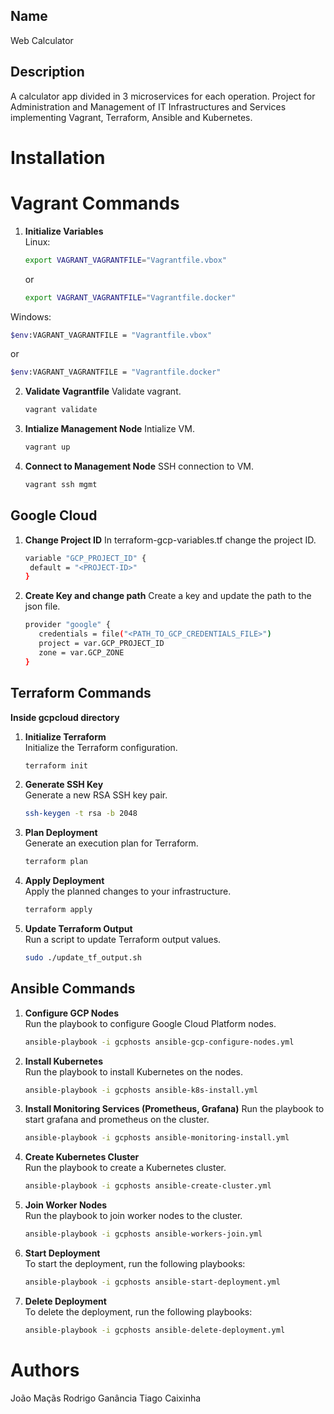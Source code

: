 ## Name
Web Calculator

## Description
A calculator app divided in 3 microservices for each operation. 
Project for Administration and Management of IT Infrastructures and Services implementing
Vagrant, Terraform, Ansible and Kubernetes.

# Installation

# Vagrant Commands

1. **Initialize Variables**  
Linux:
   ```bash
   export VAGRANT_VAGRANTFILE="Vagrantfile.vbox"
   ```
   or
   ```bash
   export VAGRANT_VAGRANTFILE="Vagrantfile.docker"
   ```
Windows:
   ```bash
   $env:VAGRANT_VAGRANTFILE = "Vagrantfile.vbox"
   ```
   or
   ```bash
   $env:VAGRANT_VAGRANTFILE = "Vagrantfile.docker"
   ```

2. **Validate Vagrantfile** 
   Validate vagrant.
   ```bash
   vagrant validate
   ```

3. **Intialize Management Node** 
   Intialize VM.
   ```bash
   vagrant up
   ```

4. **Connect to Management Node** 
   SSH connection to VM.
   ```bash
   vagrant ssh mgmt
   ```

## Google Cloud

1. **Change Project ID** 
   In terraform-gcp-variables.tf change  the project ID.
   ```bash
   variable "GCP_PROJECT_ID" {
    default = "<PROJECT-ID>"
   }
   ```

1. **Create Key and change path** 
   Create a key and update the path to the json file.
   ```bash
   provider "google" {
      credentials = file("<PATH_TO_GCP_CREDENTIALS_FILE>")
      project = var.GCP_PROJECT_ID
      zone = var.GCP_ZONE
   }
   ```
## Terraform Commands

**Inside gcpcloud directory** 

1. **Initialize Terraform**  
   Initialize the Terraform configuration.
   ```bash
   terraform init
   ```

2. **Generate SSH Key**  
   Generate a new RSA SSH key pair.
   ```bash
   ssh-keygen -t rsa -b 2048
   ```

3. **Plan Deployment**  
   Generate an execution plan for Terraform.
   ```bash
   terraform plan
   ```

4. **Apply Deployment**  
   Apply the planned changes to your infrastructure.
   ```bash
   terraform apply
   ```

5. **Update Terraform Output**  
   Run a script to update Terraform output values.
   ```bash
   sudo ./update_tf_output.sh
   ```

## Ansible Commands

1. **Configure GCP Nodes**  
   Run the playbook to configure Google Cloud Platform nodes.
   ```bash
   ansible-playbook -i gcphosts ansible-gcp-configure-nodes.yml
   ```

2. **Install Kubernetes**  
   Run the playbook to install Kubernetes on the nodes.
   ```bash
   ansible-playbook -i gcphosts ansible-k8s-install.yml
   ```

5. **Install Monitoring Services (Prometheus, Grafana)**
   Run the playbook to start grafana and prometheus on the cluster.
   ```bash
   ansible-playbook -i gcphosts ansible-monitoring-install.yml
   ```

3. **Create Kubernetes Cluster**  
   Run the playbook to create a Kubernetes cluster.
   ```bash
   ansible-playbook -i gcphosts ansible-create-cluster.yml
   ```

4. **Join Worker Nodes**  
   Run the playbook to join worker nodes to the cluster.
   ```bash
   ansible-playbook -i gcphosts ansible-workers-join.yml
   ```

5. **Start Deployment**  
   To start the deployment, run the following playbooks:
   ```bash
   ansible-playbook -i gcphosts ansible-start-deployment.yml
   ```

6. **Delete Deployment**  
   To delete the deployment, run the following playbooks:
   ```bash
   ansible-playbook -i gcphosts ansible-delete-deployment.yml
   ```

# Authors

João Maçãs
Rodrigo Ganância
Tiago Caixinha
